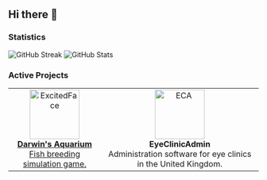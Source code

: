 ## Hi there 👋

### Statistics
![GitHub Streak](https://github-readme-streak-stats.herokuapp.com?user=orchardpark&theme=dark)
![GitHub Stats](https://github-readme-stats.vercel.app/api/top-langs/?username=orchardpark&theme=dark&show_icons=true&hide_border=true&layout=compact)

### Active Projects

<table>
  <tr>
    <td align="center">
      <a href="https://store.steampowered.com/app/1765010/Darwins_Aquarium/">
        <img src="https://github.com/user-attachments/assets/286d84e3-cfcc-44b6-935e-3012f195b183" alt="ExcitedFace" width="100"/>
        <div><strong>Darwin's Aquarium</strong></div>
        <div>Fish breeding simulation game.</div>
      </a>
    </td>
    <td align="center">
      <img src="https://github.com/user-attachments/assets/520715f1-2f7f-4dcc-bd42-ac4d323279db" alt="ECA" width="100"/>
      <div><strong>EyeClinicAdmin</strong></div>
      <div>Administration software for eye clinics in the United Kingdom.</div>
    </td>
  </tr>
</table>
